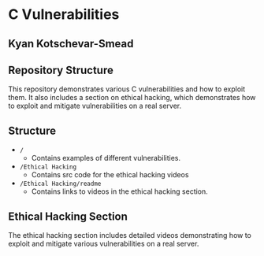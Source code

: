 # C Vulnerabilities

## Kyan Kotschevar-Smead

## Repository Structure

This repository demonstrates various C vulnerabilities and how to exploit them. It also includes a section on ethical hacking, which demonstrates how to exploit and mitigate vulnerabilities on a real server.

## Structure

- `/`
    - Contains examples of different vulnerabilities.
- `/Ethical Hacking`
    - Contains src code for the ethical hacking videos 
- `/Ethical Hacking/readme`
    - Contains links to videos in the ethical hacking section.

## Ethical Hacking Section

The ethical hacking section includes detailed videos demonstrating how to exploit and mitigate various vulnerabilities on a real server.